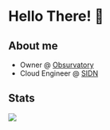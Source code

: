 # Hello There! :wave:

## About me

* Owner @ [Obsurvatory](https://www.obsurvatory.com/)
* Cloud Engineer @ [SIDN](https://www.sidn.nl/)

## Stats

<a href="https://github.com/thijsvanloef">
  <img align="center" src="https://github-readme-stats.vercel.app/api?username=thijsvanloef&show_icons=true&theme=dark&hide=stars" />
</a>
